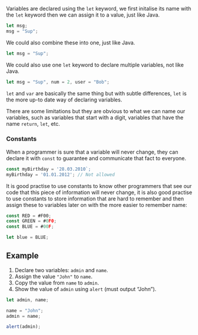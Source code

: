 Variables are declared using the `let` keyword, we first initalise its name with the `let` keyword then we can assign it to a value, just like Java.

```javascript
let msg;
msg = "Sup";
```
We could also combine these into one, just like Java.
```javascript
let msg = "Sup";
```

We could also use one `let` keyword to declare multiple variables, not like Java.
```javascript
let msg = "Sup", num = 2, user = "Bob";
```
`let` and `var` are basically the same thing but with subtle differences, `let` is the more up-to date way of declaring variables.

There are some limitations but they are obvious to what we can name our variables, such as variables that start with a digit, variables that have the name `return`, `let`, etc.
### Constants
When a programmer is sure that a variable will never change, they can declare it with `const` to guarantee and communicate that fact to everyone.
```javascript
const myBirthday = '28.03.2010`;
myBirthday = '01.01.2012'; // Not allowed
```
It is good practise to use constants to know other programmers that see our code that this piece of information will never change, it is also good practise to use constants to store information that are hard to remember and then assign these to variables later on with the more easier to remember name:
```javascript
const RED = #F00;
const GREEN = #0F0;
const BLUE = #00F;

let blue = BLUE;
```
## Example

1. Declare two variables: `admin` and `name`.
2. Assign the value `"John"` to `name`.
3. Copy the value from `name` to `admin`.
4. Show the value of `admin` using `alert` (must output “John”).

```javascript
let admin, name;

name = "John";
admin = name;

alert(admin);
```

